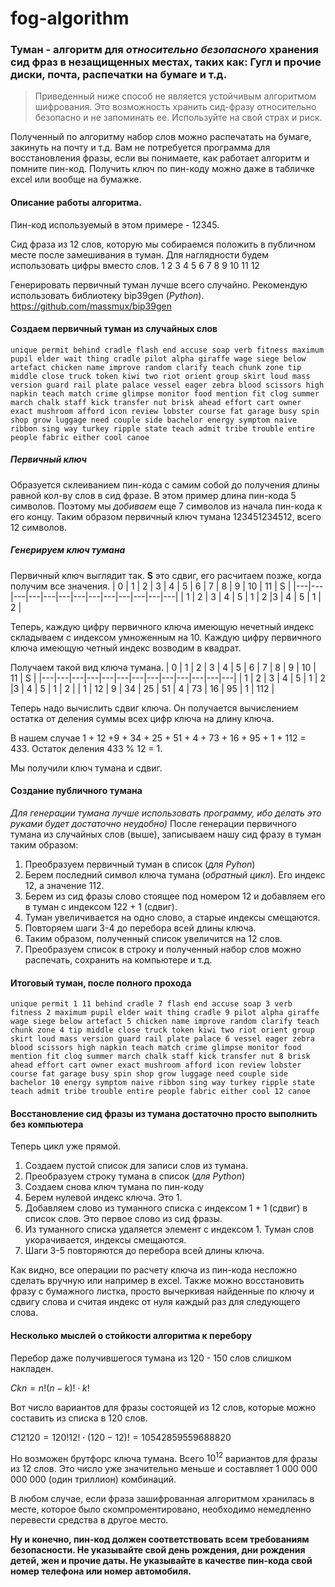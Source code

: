 # fog-algorithm

### Туман - алгоритм для _относительно безопасного_ хранения сид фраз в незащищенных местах, таких как: Гугл и прочие диски, почта, распечатки на бумаге и т.д.

> Приведенный ниже способ не является устойчивым алгоритмом шифрования. Это возможность хранить сид-фразу относительно безопасно и не запоминать ее. Используйте на свой страх и риск.

Полученный по алгоритму набор слов можно распечатать на бумаге, закинуть на почту и т.д. 
Вам не потребуется программа для восстановления фразы, если вы понимаете, как работает алгоритм и помните пин-код.
Получить ключ по пин-коду можно даже в табличке excel или вообще на бумажке.


#### Описание работы алгоритма.

Пин-код используемый в этом примере - 12345.

Сид фраза из 12 слов, которую мы собираемся положить в публичном месте после замешивания в туман.
Для наглядности будем использовать цифры вместо слов.
1 2 3 4 5 6 7 8 9 10 11 12

Генерировать первичный туман лучше всего случайно.
Рекомендую использовать библиотеку bip39gen (_Python_).
<https://github.com/massmux/bip39gen>

#### Создаем первичный туман из случайных слов
`
unique permit behind cradle flash end accuse soap verb fitness maximum pupil elder wait thing cradle pilot alpha giraffe wage siege below artefact chicken name improve random clarify teach chunk zone tip middle close truck token kiwi two riot orient group skirt loud mass version guard rail plate palace vessel eager zebra blood scissors high napkin teach match crime glimpse monitor food mention fit clog summer march chalk staff kick transfer nut brisk ahead effort cart owner exact mushroom afford icon review lobster course fat garage busy spin shop grow luggage need couple side bachelor energy symptom naive ribbon sing way turkey ripple state teach admit tribe trouble entire people fabric either cool canoe
`

##### Первичный ключ
Образуется склеиванием пин-кода с самим собой до получения длины равной кол-ву слов в сид фразе.
В этом пример длина пин-кода 5 символов. Поэтому мы _добиваем_ еще 7 символов из начала пин-кода к его концу.
Таким образом первичный ключ тумана 123451234512, всего 12 символов.

##### Генерируем ключ тумана

Первичный ключ выглядит так. __S__ это сдвиг, его расчитаем позже, когда получим все значения.
| 0  | 1  |  2 | 3  | 4  |  5 | 6  | 7  | 8  | 9  | 10 | 11 | S |
|---|---|---|---|---|---|---|---|---|---|---|---|---|
|  1 | 2  | 3  | 4  | 5  | 1  | 2  |3  | 4  | 5  | 1  | 2 | 

Теперь, каждую цифру первичного ключа имеющую нечетный индекс складываем с индексом умноженным на 10.
Каждую цифру первичного ключа имеющую четный индекс возводим в квадрат.

Получаем такой вид ключа тумана.
| 0  | 1  |  2 | 3  | 4  |  5 | 6  | 7  | 8  | 9  | 10 | 11 | S |
|---|---|---|---|---|---|---|---|---|---|---|---|---|
|  1 | 2  | 3  | 4  | 5  | 1  | 2  |3  | 4  | 5  | 1  | 2 | 
|  1 | 12  | 9  | 34  | 25  | 51  | 4  | 73  | 16  | 95  | 1  | 112 | 

Теперь надо вычислить сдвиг ключа. Он получается вычислением остатка от деления суммы всех цифр ключа на длину ключа.

В нашем случае 1 + 12 +9 + 34 + 25 + 51 + 4 + 73 + 16 + 95 + 1 + 112 = 433. Остаток деления 433 % 12 = 1.

Мы получили ключ тумана и сдвиг.

#### Создание публичного тумана
_Для генерации тумана лучше использовать программу, ибо делать это руками будет достаточно неудобно)_
После генерации первичного тумана из случайных слов (выше), записываем нашу сид фразу в туман таким образом:
1. Преобразуем первичный туман в список (_для Pyhon_)
2. Берем последний символ ключа тумана (_обратный цикл_). Его индекс 12, а значение 112.
3. Берем из сид фразы слово стоящее под номером 12 и добавляем его в туман с индексом 122 + 1 (сдвиг).
4. Туман увеличивается на одно слово, а старые индексы смещаются.
5. Повторяем шаги 3-4 до перебора всей длины ключа.
6. Таким образом, полученный список увеличится на 12 слов.
7. Преобразуем список в строку и полученный набор слов можно распечать, сохранить на компьютере и т.д.



#### Итоговый туман, после полного прохода
`
unique permit 1 11 behind cradle 7 flash end accuse soap 3 verb fitness 2 maximum pupil elder wait thing cradle 9 pilot alpha giraffe wage siege below artefact 5 chicken name improve random clarify teach chunk zone 4 tip middle close truck token kiwi two riot orient group skirt loud mass version guard rail plate palace 6 vessel eager zebra blood scissors high napkin teach match crime glimpse monitor food mention fit clog summer march chalk staff kick transfer nut 8 brisk ahead effort cart owner exact mushroom afford icon review lobster course fat garage busy spin shop grow luggage need couple side bachelor 10 energy symptom naive ribbon sing way turkey ripple state teach admit tribe trouble entire people fabric either cool 12 canoe
`

#### Восстановление сид фразы из тумана достаточно просто выполнить без компьютера
Теперь цикл уже прямой.
1. Создаем пустой список для записи слов из тумана.
2. Преобразуем строку тумана в список (_для Python_)
3. Создаем снова ключ тумана по пин-коду
4. Берем нулевой индекс ключа. Это 1.
5. Добавляем слово из туманного списка с индексом 1 + 1 (сдвиг) в список слов. Это первое слово из сид фразы.
6. Из туманного списка удаляется элемент с индексом 1. Туман слов укорачивается, индексы смещаются.
7. Шаги 3-5 повторяются до перебора всей длины ключа.

Как видно, все операции по расчету ключа из пин-кода несложно сделать вручную или например в excel.
Также можно восстановить фразу с бумажного листка, просто вычеркивая найденные по ключу и сдвигу слова и считая индекс от нуля каждый раз для следующего слова.

#### Несколько мыслей о стойкости алгоритма к перебору

Перебор даже получившегося тумана из 120 - 150 слов слишком накладен. 

$Ckn=n!(n−k)!⋅k!$

Вот число вариантов для фразы состоящей из 12 слов, которые можно составить из списка в 120 слов.

$C12120=120!12!⋅(120−12)! =  10 542 859 559 688 820$

Но возможен брутфорс ключа тумана. Всего $10^12$ вариантов для фразы из 12 слов. 
Это число уже значительно меньше и составляет 1 000 000 000 000 (один триллион) комбинаций. 

В любом случае, если фраза зашифрованная алгоритмом хранилась в месте, которое было  скомпроментировано, необходимо немедленно перевести средства в другое место.

__Ну и конечно, пин-код должен соответствовать всем требованиям безопасности. Не указывайте свой день рождения, дни рождения детей, жен и прочие даты. 
Не указывайте в качестве пин-кода свой номер телефона или номер автомобиля.__


